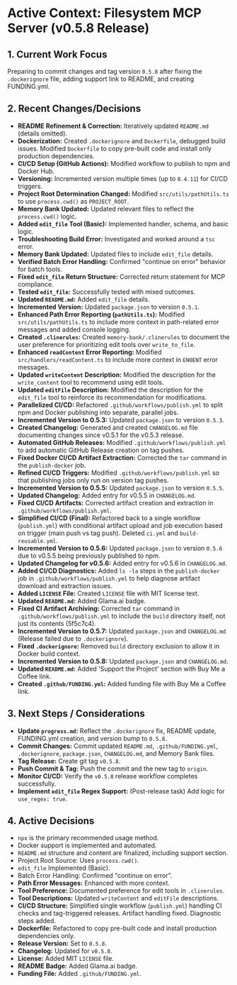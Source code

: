 <!-- Version: 3.1 | Last Updated: 2025-06-04 | Updated By: Cline -->
# Active Context: Filesystem MCP Server (v0.5.8 Release)

## 1. Current Work Focus

Preparing to commit changes and tag version `0.5.8` after fixing the `.dockerignore` file, adding support link to README, and creating FUNDING.yml.

## 2. Recent Changes/Decisions

- **README Refinement & Correction:** Iteratively updated `README.md` (details omitted).
- **Dockerization:** Created `.dockerignore` and `Dockerfile`, debugged build issues. Modified `Dockerfile` to copy pre-built code and install only production dependencies.
- **CI/CD Setup (GitHub Actions):** Modified workflow to publish to npm and Docker Hub.
- **Versioning:** Incremented version multiple times (up to `0.4.11`) for CI/CD triggers.
- **Project Root Determination Changed:** Modified `src/utils/pathUtils.ts` to use `process.cwd()` as `PROJECT_ROOT`.
- **Memory Bank Updated:** Updated relevant files to reflect the `process.cwd()` logic.
- **Added `edit_file` Tool (Basic):** Implemented handler, schema, and basic logic.
- **Troubleshooting Build Error:** Investigated and worked around a `tsc` error.
- **Memory Bank Updated:** Updated files to include `edit_file` details.
- **Verified Batch Error Handling:** Confirmed "continue on error" behavior for batch tools.
- **Fixed `edit_file` Return Structure:** Corrected return statement for MCP compliance.
- **Tested `edit_file`:** Successfully tested with mixed outcomes.
- **Updated `README.md`:** Added `edit_file` details.
- **Incremented Version:** Updated `package.json` to version `0.5.1`.
- **Enhanced Path Error Reporting (`pathUtils.ts`):** Modified `src/utils/pathUtils.ts` to include more context in path-related error messages and added console logging.
- **Created `.clinerules`:** Created `memory-bank/.clinerules` to document the user preference for prioritizing edit tools over `write_to_file`.
- **Enhanced `readContent` Error Reporting:** Modified `src/handlers/readContent.ts` to include more context in `ENOENT` error messages.
- **Updated `writeContent` Description:** Modified the description for the `write_content` tool to recommend using edit tools.
- **Updated `editFile` Description:** Modified the description for the `edit_file` tool to reinforce its recommendation for modifications.
- **Parallelized CI/CD:** Refactored `.github/workflows/publish.yml` to split npm and Docker publishing into separate, parallel jobs.
- **Incremented Version to 0.5.3:** Updated `package.json` to version `0.5.3`.
- **Created Changelog:** Generated and created `CHANGELOG.md` file documenting changes since v0.5.1 for the v0.5.3 release.
- **Automated GitHub Releases:** Modified `.github/workflows/publish.yml` to add automatic GitHub Release creation on tag pushes.
- **Fixed Docker CI/CD Artifact Extraction:** Corrected the `tar` command in the `publish-docker` job.
- **Refined CI/CD Triggers:** Modified `.github/workflows/publish.yml` so that publishing jobs only run on version tag pushes.
- **Incremented Version to 0.5.5:** Updated `package.json` to version `0.5.5`.
- **Updated Changelog:** Added entry for v0.5.5 in `CHANGELOG.md`.
- **Fixed CI/CD Artifacts:** Corrected artifact creation and extraction in `.github/workflows/publish.yml`.
- **Simplified CI/CD (Final):** Refactored back to a single workflow (`publish.yml`) with conditional artifact upload and job execution based on trigger (main push vs tag push). Deleted `ci.yml` and `build-reusable.yml`.
- **Incremented Version to 0.5.6:** Updated `package.json` to version `0.5.6` due to v0.5.5 being previously published to npm.
- **Updated Changelog for v0.5.6:** Added entry for v0.5.6 in `CHANGELOG.md`.
- **Added CI/CD Diagnostics:** Added `ls -la` steps in the `publish-docker` job in `.github/workflows/publish.yml` to help diagnose artifact download and extraction issues.
- **Added `LICENSE` File:** Created `LICENSE` file with MIT license text.
- **Updated `README.md`:** Added Glama.ai badge.
- **Fixed CI Artifact Archiving:** Corrected `tar` command in `.github/workflows/publish.yml` to include the `build` directory itself, not just its contents (5f5c7c4).
- **Incremented Version to 0.5.7:** Updated `package.json` and `CHANGELOG.md` (Release failed due to `.dockerignore`).
- **Fixed `.dockerignore`:** Removed `build` directory exclusion to allow it in Docker build context.
- **Incremented Version to 0.5.8:** Updated `package.json` and `CHANGELOG.md`.
- **Updated `README.md`:** Added 'Support the Project' section with Buy Me a Coffee link.
- **Created `.github/FUNDING.yml`:** Added funding file with Buy Me a Coffee link.

## 3. Next Steps / Considerations

- **Update `progress.md`:** Reflect the `.dockerignore` fix, README update, FUNDING.yml creation, and version bump to `0.5.8`.
- **Commit Changes:** Commit updated `README.md`, `.github/FUNDING.yml`, `.dockerignore`, `package.json`, `CHANGELOG.md`, and Memory Bank files.
- **Tag Release:** Create git tag `v0.5.8`.
- **Push Commit & Tag:** Push the commit and the new tag to `origin`.
- **Monitor CI/CD:** Verify the `v0.5.8` release workflow completes successfully.
- **Implement `edit_file` Regex Support:** (Post-release task) Add logic for `use_regex: true`.

## 4. Active Decisions

- `npx` is the primary recommended usage method.
- Docker support is implemented and automated.
- `README.md` structure and content are finalized, including support section.
- Project Root Source: Uses `process.cwd()`.
- `edit_file` Implemented (Basic).
- Batch Error Handling: Confirmed "continue on error".
- **Path Error Messages:** Enhanced with more context.
- **Tool Preference:** Documented preference for edit tools in `.clinerules`.
- **Tool Descriptions:** Updated `writeContent` and `editFile` descriptions.
- **CI/CD Structure:** Simplified single workflow (`publish.yml`) handling CI checks and tag-triggered releases. Artifact handling fixed. Diagnostic steps added.
- **Dockerfile:** Refactored to copy pre-built code and install production dependencies only.
- **Release Version:** Set to `0.5.8`.
- **Changelog:** Updated for `v0.5.8`.
- **License:** Added MIT `LICENSE` file.
- **README Badge:** Added Glama.ai badge.
- **Funding File:** Added `.github/FUNDING.yml`.
